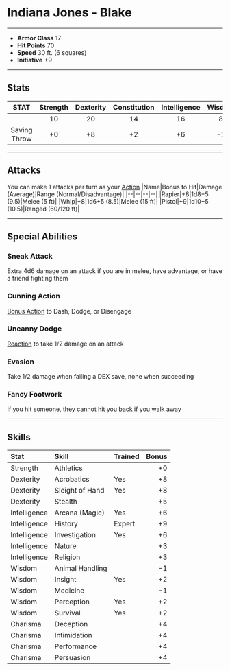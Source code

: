 # Indiana Jones - Blake
___
- **Armor Class** 17
- **Hit Points** 70 
- **Speed** 30 ft. (6 squares)
- **Initiative** +9
___
## Stats
|STAT|Strength|Dexterity|Constitution|Intelligence|Wisdom|Charisma|
|:---:|:---:|:---:|:---:|:---:|:---:|:---:|
||10|20|14|16|8|18|
|Saving Throw|+0|+8|+2|+6|-1|+4|
___
## Attacks
You can make 1 attacks per turn as your [Action](./../README.md#action)
|Name|Bonus to Hit|Damage (Average)|Range (Normal/Disadvantage)|
|--|--|--|--|
|Rapier|+8|1d8+5 (9.5)|Melee (5 ft)|
|Whip|+8|1d6+5 (8.5)|Melee (15 ft)|
|Pistol|+9|1d10+5 (10.5)|Ranged (60/120 ft)|
___
## Special Abilities
### Sneak Attack
Extra 4d6 damage on an attack if you are in melee, have advantage, or have a friend fighting them 
### Cunning Action
[Bonus Action](./../README.md#bonus-action) to Dash, Dodge, or Disengage
### Uncanny Dodge
[Reaction](./../README.md#reaction) to take 1/2 damage on an attack
### Evasion 
Take 1/2 damage when failing a DEX save, none when succeeding 
### Fancy Footwork 
If you hit someone, they cannot hit you back if you walk away 
___
## Skills
|Stat|Skill|Trained|Bonus|
|:--|:--|--|--:|
|Strength|Athletics||+0|
|Dexterity|Acrobatics|Yes|+8|
|Dexterity|Sleight of Hand|Yes|+8|
|Dexterity|Stealth||+5|
|Intelligence|Arcana (Magic)|Yes|+6|
|Intelligence|History|Expert|+9|
|Intelligence|Investigation|Yes|+6|
|Intelligence|Nature||+3|
|Intelligence|Religion||+3|
|Wisdom|Animal Handling||-1|
|Wisdom|Insight|Yes|+2|
|Wisdom|Medicine||-1|
|Wisdom|Perception|Yes|+2|
|Wisdom|Survival|Yes|+2|
|Charisma|Deception||+4|
|Charisma|Intimidation||+4|
|Charisma|Performance||+4|
|Charisma|Persuasion||+4|
